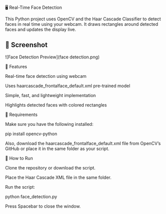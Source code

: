 
🖥️ Real-Time Face Detection

This Python project uses OpenCV and the Haar Cascade Classifier to detect faces in real time using your webcam.
It draws rectangles around detected faces and updates the display live.

## 📸 Screenshot
![Face Detection Preview](face detection.png)

📌 Features

Real-time face detection using webcam

Uses haarcascade_frontalface_default.xml pre-trained model

Simple, fast, and lightweight implementation

Highlights detected faces with colored rectangles

📂 Requirements

Make sure you have the following installed:

pip install opencv-python


Also, download the haarcascade_frontalface_default.xml file from OpenCV’s GitHub or place it in the same folder as your script.

🚀 How to Run

Clone the repository or download the script.

Place the Haar Cascade XML file in the same folder.

Run the script:

python face_detection.py


Press Spacebar to close the window.
